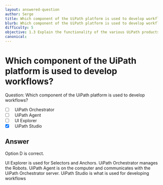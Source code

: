 ```yaml
---
layout: answered-question
author: Serge
title: Which component of the UiPath platform is used to develop workflows?
blurb: Which component of the UiPath platform is used to develop workflows?
difficulty: 5
objective: 1.3 Explain the functionality of the various UiPath products, i.e., Studio, Robots, and Orchestrator
canonical: 
---
```


<h1>Which component of the UiPath platform is used to develop workflows?</h1>

Question:  Which component of the UiPath platform is used to develop workflows?

 - [ ] &nbsp;  UiPath Orchestrator
 - [ ] &nbsp;  UiPath Agent
 - [ ] &nbsp;  UI Explorer
 - [X] &nbsp;  UiPath Studio

## Answer

Option D is correct.

UI Explorer is used for Selectors and Anchors.  UiPath Orchestrator manages the Robots.  UiPath Agent is on the computer and communicates with the UiPath Orchestrator server.  UiPath Studio is what is used for developing workflows

